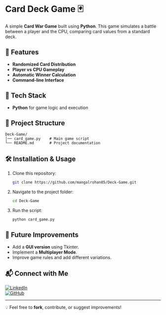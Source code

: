 # Card Deck Game 🃏

A simple **Card War Game** built using **Python**. This game simulates a battle between a player and the CPU, comparing card values from a standard deck.

## 📌 Features
- **Randomized Card Distribution**
- **Player vs CPU Gameplay**
- **Automatic Winner Calculation**
- **Command-line Interface**

## 🚀 Tech Stack
- **Python** for game logic and execution

## 📂 Project Structure
```
Deck-Game/
│── card_game.py    # Main game script
└── README.md       # Project documentation
```

## 🛠 Installation & Usage
1. Clone this repository:
   ```sh
   git clone https://github.com/mangalrohan05/Deck-Game.git
   ```
2. Navigate to the project folder:
   ```sh
   cd Deck-Game
   ```
3. Run the script:
   ```sh
   python card_game.py
   ```

## 📝 Future Improvements
- Add a **GUI version** using Tkinter.
- Implement a **Multiplayer Mode**.
- Improve game rules and add different variations.

## 📬 Connect with Me
[![LinkedIn](https://img.shields.io/badge/LinkedIn-Connect-blue)](https://linkedin.com/in/rohanm0805)  
[![GitHub](https://img.shields.io/badge/GitHub-Profile-black)](https://github.com/mangalrohan05)

---
💡 Feel free to **fork**, contribute, or suggest improvements!
